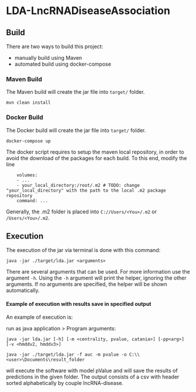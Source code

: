 # LDA-LncRNADiseaseAssociation
## Build
There are two ways to build this project:
- manually build using Maven
- automated build using docker-compose

### Maven Build
The Maven build will create the jar file into `target/` folder.
```
mvn clean install
```

### Docker Build
The Docker build will create the jar file into `target/` folder.
```
docker-compose up
```
The docker script requires to setup the maven local repository, in order to avoid the download of the packages for each build. To this end, modify the line
```
    volumes:
    - ...
    - your_local_directory:/root/.m2 # TODO: change "your_local_directory" with the path to the local .m2 package repository
    command: ...
```
Generally, the .m2 folder is placed into `C://Users/<You>/.m2` or `/Users/<You>/.m2`.
## Execution
The execution of the jar via terminal is done with this command:
```
java -jar ./target/lda.jar <arguments>
```
There are several arguments that can be used. For more information use the argument `-h`. Using the `-h` argument will print the helper, ignoring the other arguments. If no arguments are specified, the helper will be shown automatically.

#### Example of execution with results save in specified output
An example of execution is:

run as java application > Program arguments:

```
java -jar lda.jar [-h] [-m <centrality, pvalue, catania>] [-pp<arg>] [-v <hmddv2, hmddv3>]
```
```
java -jar ./target/lda.jar -f auc -m pvalue -o C:\\<user>\Documents\result_folder
```

will execute the software with model pValue and will save the results of predictions in the given folder. The output consists of a csv with header sorted alphabetically by couple lncRNA-disease.
